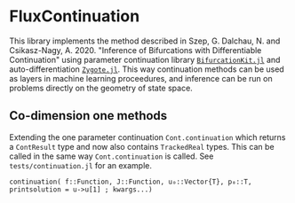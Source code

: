 # FluxContinuation

This library implements the method described in Szep, G. Dalchau, N. and Csikasz-Nagy, A. 2020. "Inference of Bifurcations with Differentiable Continuation" using parameter continuation library [`BifurcationKit.jl`](https://github.com/rveltz/BifurcationKit.jl) and auto-differentiation [`Zygote.jl`](https://github.com/FluxML/Zygote.jl). This way continuation methods can be used as layers in machine learning proceedures, and inference can be run on problems directly on the geometry of state space.

## Co-dimension one methods
Extending the one parameter continuation `Cont.continuation` which returns a `ContResult` type and now also contains `TrackedReal` types. This can be called in the same way `Cont.continuation` is called. See `tests/continuation.jl` for an example.
```
continuation( f::Function, J::Function, u₀::Vector{T}, p₀::T, printsolution = u->u[1] ; kwargs...)
```
